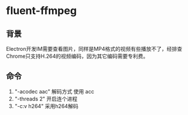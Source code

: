 # fluent-ffmpeg

## 背景

Electron开发IM需要查看图片，同样是MP4格式的视频有些播放不了，经排查Chrome只支持H.264的视频编码，因为其它编码需要专利费。

## 命令
1. "-acodec aac" 解码方式 使用 acc
2. "-threads 2" 开启连个进程
3. "-c:v h264" 采用h264解码
